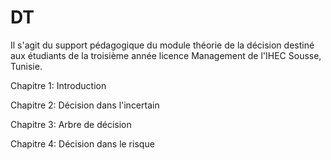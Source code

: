 # DT
Il s'agit du support pédagogique du module théorie de la décision destiné aux étudiants de la troisième année licence Management de l'IHEC Sousse, Tunisie.

Chapitre 1: Introduction

Chapitre 2: Décision dans l'incertain

Chapitre 3: Arbre de décision

Chapitre 4: Décision dans le risque
